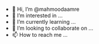 - 👋 Hi, I’m @mahmoodaamre
- 👀 I’m interested in ...
- 🌱 I’m currently learning ...
- 💞️ I’m looking to collaborate on ...
- 📫 How to reach me ...

<!---
mahmoodaamre/mahmoodaamre is a ✨ special ✨ repository because its `README.md` (this file) appears on your GitHub profile.
You can click the Preview link to take a look at your changes.
--->
